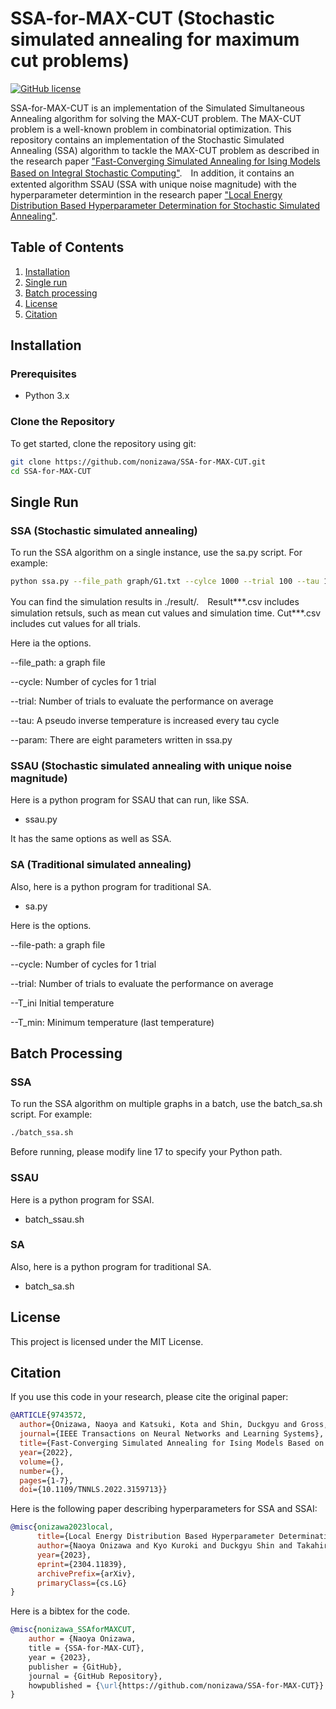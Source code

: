 # SSA-for-MAX-CUT (Stochastic simulated annealing for maximum cut problems)

[![GitHub license](https://img.shields.io/github/license/nonizawa/SSA-for-MAX-CUT)](https://github.com/nonizawa/SSA-for-MAX-CUT/blob/main/LICENSE)

SSA-for-MAX-CUT is an implementation of the Simulated Simultaneous Annealing algorithm for solving the MAX-CUT problem. The MAX-CUT problem is a well-known problem in combinatorial optimization. This repository contains an implementation of the Stochastic Simulated Annealing (SSA) algorithm to tackle the MAX-CUT problem as described in the research paper ["Fast-Converging Simulated Annealing for Ising Models Based on Integral Stochastic Computing"](https://ieeexplore.ieee.org/document/9743572).　In addition, it contains an extented algorithm SSAU (SSA with unique noise magnitude) with the hyperparameter determintion in the research paper ["Local Energy Distribution Based Hyperparameter Determination for Stochastic Simulated Annealing"](https://arxiv.org/abs/2304.11839).


## Table of Contents
1. [Installation](#installation)
2. [Single run](#single)
3. [Batch processing](#batch)
4. [License](#license)
5. [Citation](#citation)


## Installation

### Prerequisites

- Python 3.x

### Clone the Repository

To get started, clone the repository using git:

```sh
git clone https://github.com/nonizawa/SSA-for-MAX-CUT.git
cd SSA-for-MAX-CUT
```

## Single Run

### SSA (Stochastic simulated annealing)

To run the SSA algorithm on a single instance, use the sa.py script. For example:

```sh
python ssa.py --file_path graph/G1.txt --cylce 1000 --trial 100 --tau 1 --param 1
```
You can find the simulation results in ./result/.　Result***.csv includes simulation retsuls, such as mean cut values and simulation time. Cut***.csv includes cut values for all trials.

Here ia the options.

--file_path: a graph file

--cycle: Number of cycles for 1 trial

--trial: Number of trials to evaluate the performance on average

--tau:  A pseudo inverse temperature is increased every tau cycle

--param: There are eight parameters written in ssa.py


### SSAU (Stochastic simulated annealing with unique noise magnitude)

Here is a python program for SSAU that can run, like SSA.
- ssau.py

It has the same options as well as SSA.


### SA (Traditional simulated annealing)

Also, here is a python program for traditional SA.
- sa.py

Here is the options.

--file-path: a graph file

--cycle: Number of cycles for 1 trial

--trial: Number of trials to evaluate the performance on average

--T_ini  Initial temperature

--T_min: Minimum temperature (last temperature)

## Batch Processing

### SSA

To run the SSA algorithm on multiple graphs in a batch, use the batch_sa.sh script. For example:

```sh
./batch_ssa.sh
```
Before running, please modify line 17 to specify your Python path.

### SSAU

Here is a python program for SSAI.
- batch_ssau.sh

### SA

Also, here is a python program for traditional SA.
- batch_sa.sh

## License

This project is licensed under the MIT License.

## Citation

If you use this code in your research, please cite the original paper:
```bibtex
@ARTICLE{9743572,
  author={Onizawa, Naoya and Katsuki, Kota and Shin, Duckgyu and Gross, Warren J. and Hanyu, Takahiro},
  journal={IEEE Transactions on Neural Networks and Learning Systems}, 
  title={Fast-Converging Simulated Annealing for Ising Models Based on Integral Stochastic Computing}, 
  year={2022},
  volume={},
  number={},
  pages={1-7},
  doi={10.1109/TNNLS.2022.3159713}}
```
Here is the following paper describing hyperparameters for SSA and SSAI:
```bibtex
@misc{onizawa2023local,
      title={Local Energy Distribution Based Hyperparameter Determination for Stochastic Simulated Annealing}, 
      author={Naoya Onizawa and Kyo Kuroki and Duckgyu Shin and Takahiro Hanyu},
      year={2023},
      eprint={2304.11839},
      archivePrefix={arXiv},
      primaryClass={cs.LG}
}
```

Here is a bibtex for the code.
```bibtex
@misc{nonizawa_SSAforMAXCUT,
    author = {Naoya Onizawa,
    title = {SSA-for-MAX-CUT},
    year = {2023},
    publisher = {GitHub},
    journal = {GitHub Repository},
    howpublished = {\url{https://github.com/nonizawa/SSA-for-MAX-CUT}}
}
```

